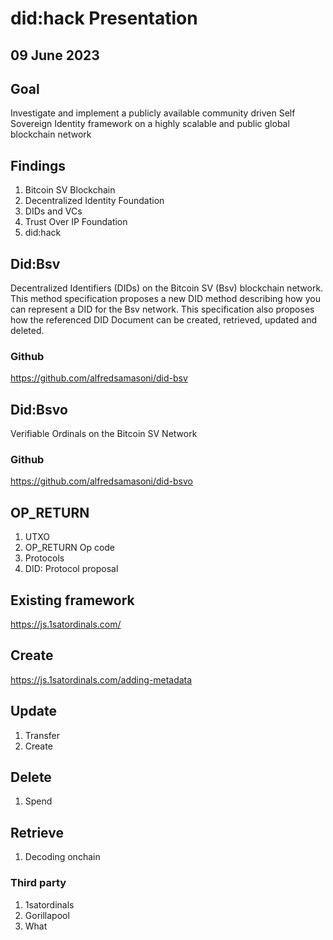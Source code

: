 # did:hack Presentation
## 09 June 2023

## Goal

Investigate and implement a publicly available community driven Self Sovereign Identity framework on a highly scalable and public global blockchain network

## Findings

1. Bitcoin SV Blockchain
2. Decentralized Identity Foundation
3. DIDs and VCs
4. Trust Over IP Foundation 
5. did:hack

## Did:Bsv 

Decentralized Identifiers (DIDs) on the Bitcoin SV (Bsv) blockchain network. This method specification proposes a new DID method describing how you can represent a DID for the Bsv network. This specification also proposes how the referenced DID Document can be created, retrieved, updated and deleted.

### Github
https://github.com/alfredsamasoni/did-bsv

## Did:Bsvo

Verifiable Ordinals on the Bitcoin SV Network

### Github
https://github.com/alfredsamasoni/did-bsvo

## OP_RETURN 

1. UTXO  
2. OP_RETURN Op code
3. Protocols
4. DID: Protocol proposal

## Existing framework
https://js.1satordinals.com/

## Create

https://js.1satordinals.com/adding-metadata

## Update 
1. Transfer 
2. Create  

## Delete

1. Spend

## Retrieve

1. Decoding onchain

### Third party

1. 1satordinals
2. Gorillapool
3. What 